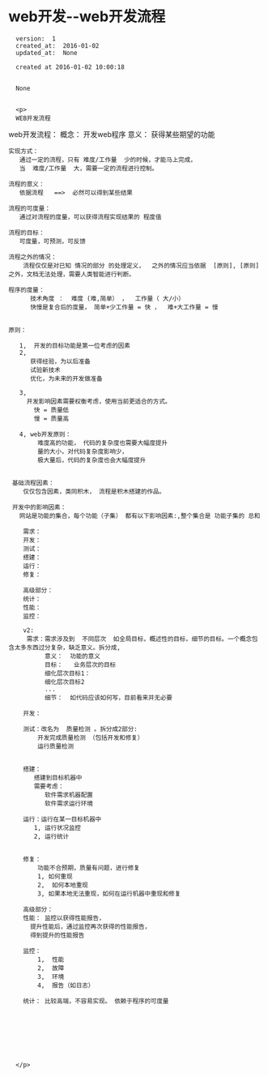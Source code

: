 
  # web开发--web开发流程

      version:  1
      created_at:  2016-01-02
      updated_at:  None

      created at 2016-01-02 10:00:18 


      None


      <p>
      WEB开发流程
web开发流程： 
    概念：  开发web程序 
    意义：  获得某些期望的功能
    
    实现方式：
       通过一定的流程，只有 难度/工作量  少的时候，才能马上完成，
       当  难度/工作量  大，需要一定的流程进行控制。
  
    流程的意义：
       依据流程   ==>  必然可以得到某些结果
       
    流程的可度量：
       通过对流程的度量，可以获得流程实现结果的 程度值
    
    流程的目标：
       可度量，可预测，可反馈
    
    流程之外的情况：
        流程仅仅是对已知 情况的部分 的处理定义，  之外的情况应当依据  [原则], [原则] 之外，文档无法处理，需要人类智能进行判断。
        
    程序的度量：
          技术角度 ：  难度 (难,简单） ，  工作量（ 大/小）
          快慢是复合后的度量， 简单+少工作量 = 快 ，  难+大工作量 = 慢
             
          
    原则：

       1,  开发的目标功能是第一位考虑的因素
       2, 
          获得经验，为以后准备
          试验新技术
          优化，为未来的开发做准备
          
       3, 
         开发影响因素需要权衡考虑，使用当前更适合的方式。  
           快 = 质量低
           慢 = 质量高
      
       4, web开发原则：
            难度高的功能， 代码的复杂度也需要大幅度提升
            量的大小，对代码复杂度影响少， 
            极大量后，代码的复杂度也会大幅度提升
            
            
     基础流程因素：
        仅仅包含因素，类同积木， 流程是积木搭建的作品。
        
     开发中的影响因素： 
       网站是功能的集合，每个功能（子集） 都有以下影响因素:,整个集合是 功能子集的 总和
       
        需求：
        开发：
        测试：
        搭建：
        运行：
        修复：
        
        高级部分：
        统计：
        性能：
        监控：
        
        v2:
         需求：需求涉及到  不同层次  如全局目标，概述性的目标，细节的目标。一个概念包含太多东西过分复杂，缺乏意义。拆分成,
              意义：  功能的意义
              目标：   业务层次的目标
              细化层次目标1： 
              细化层次目标2
              ...
              细节：  如代码应该如何写，目前看来并无必要
              
        开发：
        
        测试：改名为  质量检测 。拆分成2部分:  
            开发完成质量检测 （包括开发和修复）
            运行质量检测
            
            
        搭建：
           搭建到目标机器中
           需要考虑：  
              软件需求机器配置
              软件需求运行环境
                  
        运行：运行在某一目标机器中
           1, 运行状况监控
           2, 运行统计
           
          
        修复：
            功能不合预期，质量有问题，进行修复
            1, 如何重现
            2,  如何本地重现
            3, 如果本地无法重现，如何在运行机器中重现和修复
        
        高级部分：
        性能： 监控以获得性能报告， 
          提升性能后，通过监控再次获得的性能报告，
          得到提升的性能报告
          
        监控：
            1,  性能
            2,  故障
            3,  环境
            4,  报告（如日志）
            
        统计： 比较高端，不容易实现。 依赖于程序的可度量
        
          
           
           
          
     
        

      </p>

  